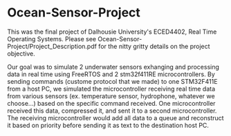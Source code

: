 # Ocean-Sensor-Project

This was the final project of Dalhousie University's ECED4402, Real Time Operating Systems. Please see Ocean-Sensor-Project/Project_Description.pdf for the nitty gritty details on the project objective.

Our goal was to simulate 2 underwater sensors exhanging and processing data in real time using FreeRTOS and 2 stm32f411RE microcontrollers. By sending commands (custome protocol that we made) to one STM32F411E from a host PC, we simulated the microcontroller receiving real time data from various sensors (ex. temperature sensor, hydrophone, whatever we choose...) based on the specific command received. One microcontroller received this data, compressed it, and sent it to a second microcontroller. The receiving microcontroller would add all data to a queue and reconstruct it based on priority before sending it as text to the destination host PC.
